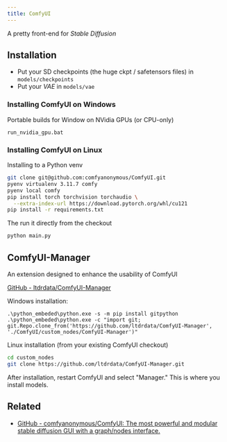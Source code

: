 ```yaml
---
title: ComfyUI
---
```


A pretty front-end for *Stable Diffusion*

## Installation

* Put your SD checkpoints (the huge ckpt / safetensors files) in `models/checkpoints`
* Put your *VAE* in `models/vae`

### Installing ComfyUI on Windows

Portable builds for Window on NVidia GPUs (or CPU-only)

````
run_nvidia_gpu.bat
````

### Installing ComfyUI on Linux

Installing to a Python venv

````sh
git clone git@github.com:comfyanonymous/ComfyUI.git
pyenv virtualenv 3.11.7 comfy
pyenv local comfy
pip install torch torchvision torchaudio \
  --extra-index-url https://download.pytorch.org/whl/cu121
pip install -r requirements.txt
````

The run it directly from the checkout

````sh
python main.py
````

## ComfyUI-Manager

An extension designed to enhance the usability of ComfyUI

[GitHub - ltdrdata/ComfyUI-Manager](https://github.com/ltdrdata/ComfyUI-Manager)

Windows installation:

````
.\python_embeded\python.exe -s -m pip install gitpython
.\python_embeded\python.exe -c "import git; git.Repo.clone_from('https://github.com/ltdrdata/ComfyUI-Manager', './ComfyUI/custom_nodes/ComfyUI-Manager')"
````

Linux installation (from your existing ComfyUI checkout)

````sh
cd custom_nodes
git clone https://github.com/ltdrdata/ComfyUI-Manager.git
````

After installation, restart ComfyUI and select "Manager." This is where you install models.

## Related

* [GitHub - comfyanonymous/ComfyUI: The most powerful and modular stable diffusion GUI with a graph/nodes interface.](https://github.com/comfyanonymous/ComfyUI)
